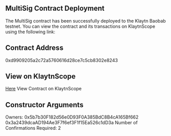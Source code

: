 ## MultiSig Contract Deployment
The MultiSig contract has been successfully deployed to the Klaytn Baobab testnet. You can view the contract and its transactions on KlaytnScope using the following link:

## Contract Address
0xd9909205a2c72a5760616d28ce7c5cb8302e8243

## View on KlaytnScope
 [Here](https://baobab.klaytnscope.com/account/0x731DA004351C15d67d6551591dC1926C7B043Ebe?tabId=internalTx)  View Contract on KlaytnScope

## Constructor Arguments
Owners:
0x5b7b30F182d56e0D93F0A385BdC8B4cA165Bf662
0x3a2439dcaAD194Ae3F7f6ef3F1f15Ea526c1dD3a
Number of Confirmations Required: 2

